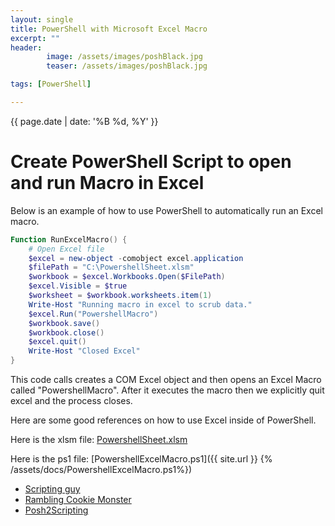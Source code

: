 ```yaml
---
layout: single
title: PowerShell with Microsoft Excel Macro
excerpt: ""
header: 
        image: /assets/images/poshBlack.jpg
        teaser: /assets/images/poshBlack.jpg

tags: [PowerShell]

---
```

{{ page.date | date: '%B %d, %Y' }}

# Create PowerShell Script to open and run Macro in Excel
Below is an example of how to use PowerShell to automatically run an Excel macro.

```powershell
Function RunExcelMacro() {
    # Open Excel file
    $excel = new-object -comobject excel.application
    $filePath = "C:\PowershellSheet.xlsm"
    $workbook = $excel.Workbooks.Open($FilePath)
    $excel.Visible = $true
    $worksheet = $workbook.worksheets.item(1)
    Write-Host "Running macro in excel to scrub data."
    $excel.Run("PowershellMacro")
    $workbook.save()
    $workbook.close()
    $excel.quit()
    Write-Host "Closed Excel"
}
```
This code calls creates a COM Excel object and then opens an Excel Macro called "PowershellMacro". After it executes the macro then we explicitly quit excel and the process closes. 

Here are some good references on how to use Excel inside of PowerShell.

Here is the xlsm file: <a href="{{site.url}}/assets/docs/PowershellSheet.xlsm" target="_blank">PowershellSheet.xlsm</a>

Here is the ps1 file:  [PowershellExcelMacro.ps1]({{ site.url }} {% /assets/docs/PowershellExcelMacro.ps1%})

* <a href="https://blogs.technet.microsoft.com/heyscriptingguy/2006/09/08/how-can-i-use-windows-powershell-to-automate-microsoft-excel/" target="_blank">Scripting guy</a> 
* <a href="http://ramblingcookiemonster.github.io/PSExcel-Intro/" target="_blank">Rambling Cookie Monster</a>
* <a href="https://posh2scripting.wordpress.com/2013/07/31/automating-excel-spreadsheets-with-powershell/" target="_blank">Posh2Scripting</a>



